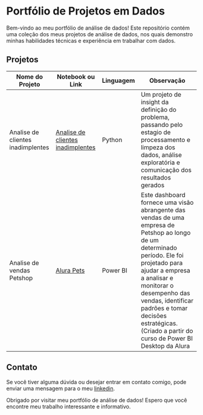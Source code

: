 # Portfólio de Projetos em Dados
Bem-vindo ao meu portfólio de análise de dados! Este repositório contém uma coleção dos meus projetos de análise de dados, nos quais demonstro minhas habilidades técnicas e experiência em trabalhar com dados.

## Projetos

| Nome do Projeto | Notebook ou Link	 | Linguagem  | Observação |
| ------- | --------- | ------- | --------- |
| Analise de clientes inadimplentes   | [Analise de clientes inadimplentes](https://github.com/fsemeneze/portfolio/tree/792a74523e8e40e03e63ee7779384ec3bafed4bf/Analise%20de%20clientes%20inadimplentes) | Python  | Um projeto de insight da definição do problema, passando pelo estagio de processamento e limpeza dos dados, análise exploratória e comunicação dos resultados gerados |
| Analise de vendas Petshop | [Alura Pets](https://app.powerbi.com/view?r=eyJrIjoiMjcyYjMxYmYtMjdjNy00ZDkzLWE3N2ItMDZlNzhhZTg3M2JhIiwidCI6IjFlMWM5MzI3LWZhOTUtNDJjNS1hMGFkLWExNGE1ODMwOTMzMCJ9) | Power BI  | Este dashboard fornece uma visão abrangente das vendas de uma empresa de Petshop ao longo de um determinado período. Ele foi projetado para ajudar a empresa a analisar e monitorar o desempenho das vendas, identificar padrões e tomar decisões estratégicas. (Criado a partir do curso de Power BI Desktop da Alura |

## Contato

Se você tiver alguma dúvida ou desejar entrar em contato comigo, pode enviar uma mensagem para o meu [linkedin](https://www.linkedin.com/in/fabriciosmz/).

Obrigado por visitar meu portfólio de análise de dados! Espero que você encontre meu trabalho interessante e informativo.
